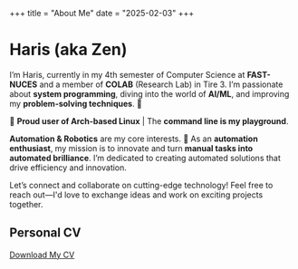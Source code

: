 +++
title = "About Me"
date = "2025-02-03"
+++

# Haris (aka Zen)

I’m Haris, currently in my 4th semester of Computer Science at **FAST-NUCES** and a member of **COLAB** (Research Lab) in Tire 3. I’m passionate about **system programming**, diving into the world of **AI/ML**, and improving my **problem-solving techniques**. 🧠

🐧 **Proud user of Arch-based Linux** | The **command line is my playground**.

**Automation & Robotics** are my core interests. 🚀 As an **automation enthusiast**, my mission is to innovate and turn **manual tasks into automated brilliance**. I’m dedicated to creating automated solutions that drive efficiency and innovation.

Let’s connect and collaborate on cutting-edge technology! Feel free to reach out—I'd love to exchange ideas and work on exciting projects together.

## Personal CV
[Download My CV](https://drive.google.com/file/d/18i7aOvmwo441PY-LfgmqT-Jwy1ulrY_4/view)
